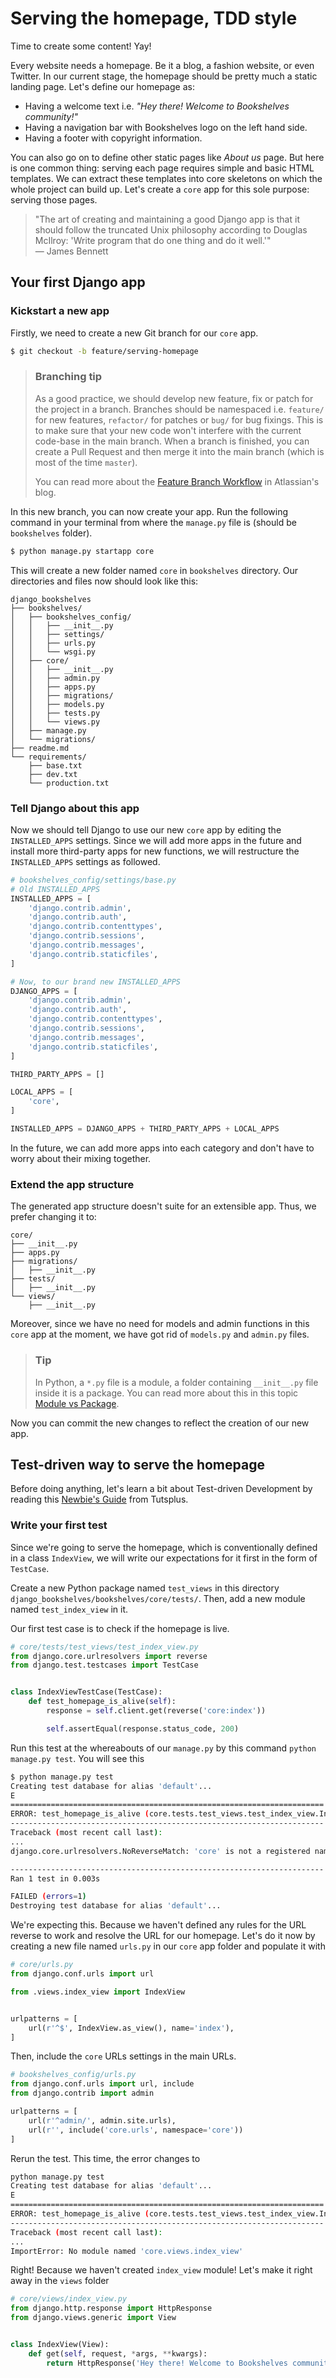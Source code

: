 # Serving the homepage, TDD style

Time to create some content! Yay!

Every website needs a homepage. Be it a blog, a fashion website, or even Twitter. In our current stage, the homepage should be pretty much a static landing page. Let's define our homepage as:

* Having a welcome text i.e. *"Hey there! Welcome to Bookshelves community!"*
* Having a navigation bar with Bookshelves logo on the left hand side.
* Having a footer with copyright information.

You can also go on to define other static pages like *About us* page. But here is one common thing: serving each page requires simple and basic HTML templates. We can extract these templates into core skeletons on which the whole project can build up. Let's create a `core` app for this sole purpose: serving those pages.

> "The art of creating and maintaining a good Django app is that it should follow the truncated Unix philosophy according to Douglas McIlroy: 'Write program that do one thing and do it well.'"  
> — James Bennett

## Your first Django app

### Kickstart a new app

Firstly, we need to create a new Git branch for our `core` app.

```sh
$ git checkout -b feature/serving-homepage
```

> ### Branching tip
> As a good practice,  we should develop new feature, fix or patch for the project in a branch. Branches should be namespaced i.e. `feature/` for new features, `refactor/` for patches or `bug/` for bug fixings. This is to make sure that your new code won't interfere with the current code-base in the main branch. When a branch is finished, you can create a Pull Request and then merge it into the main branch (which is most of the time `master`).
>
> You can read more about the [Feature Branch Workflow](https://www.atlassian.com/git/tutorials/comparing-workflows/feature-branch-workflow) in Atlassian's blog. 

In this new branch, you can now create your app. Run the following command in your terminal from where the `manage.py` file is (should be `bookshelves` folder).

```sh
$ python manage.py startapp core
```

This will create a new folder named `core` in `bookshelves` directory. Our directories and files now should look like this:

```
django_bookshelves
├── bookshelves/
│   ├── bookshelves_config/
│   │   ├── __init__.py
│   │   ├── settings/
│   │   ├── urls.py
│   │   └── wsgi.py
│   ├── core/
│   │   ├── __init__.py
│   │   ├── admin.py
│   │   ├── apps.py
│   │   ├── migrations/
│   │   ├── models.py
│   │   ├── tests.py
│   │   └── views.py
│   ├── manage.py
│   └── migrations/
├── readme.md
└── requirements/
    ├── base.txt
    ├── dev.txt
    └── production.txt
```

### Tell Django about this app

Now we should tell Django to use our new `core` app by editing the `INSTALLED_APPS` settings. Since we will add more apps in the future and install more third-party apps for new functions, we will restructure the `INSTALLED_APPS` settings as followed.

```py
# bookshelves_config/settings/base.py
# Old INSTALLED_APPS
INSTALLED_APPS = [
    'django.contrib.admin',
    'django.contrib.auth',
    'django.contrib.contenttypes',
    'django.contrib.sessions',
    'django.contrib.messages',
    'django.contrib.staticfiles',
]

# Now, to our brand new INSTALLED_APPS
DJANGO_APPS = [
    'django.contrib.admin',
    'django.contrib.auth',
    'django.contrib.contenttypes',
    'django.contrib.sessions',
    'django.contrib.messages',
    'django.contrib.staticfiles',
]

THIRD_PARTY_APPS = []

LOCAL_APPS = [
    'core',
]

INSTALLED_APPS = DJANGO_APPS + THIRD_PARTY_APPS + LOCAL_APPS
```

In the future, we can add more apps into each category and don't have to worry about their mixing together.

### Extend the app structure

The generated app structure doesn't suite for an extensible app. Thus, we prefer changing it to:

```
core/
├── __init__.py
├── apps.py
├── migrations/
│   ├── __init__.py
├── tests/
│   ├── __init__.py
└── views/
    ├── __init__.py
```

Moreover, since we have no need for models and admin functions in this `core` app at the moment, we have got rid of `models.py` and `admin.py` files.

> ### Tip
> In Python, a `*.py` file is a module, a folder containing `__init__.py` file inside it is a package. You can read more about this in this topic [Module vs Package](http://programmers.stackexchange.com/questions/111871/module-vs-package).

Now you can commit the new changes to reflect the creation of our new app.

## Test-driven way to serve the homepage

Before doing anything, let's learn a bit about Test-driven Development by reading this [Newbie's Guide](http://code.tutsplus.com/tutorials/the-newbies-guide-to-test-driven-development--net-13835) from Tutsplus.

### Write your first test

Since we're going to serve the homepage, which is conventionally defined in a class `IndexView`, we will write our expectations for it first in the form of `TestCase`.

Create a new Python package named `test_views` in this directory `django_bookshelves/bookshelves/core/tests/`. Then, add a new module named `test_index_view` in it.

Our first test case is to check if the homepage is live.

```py
# core/tests/test_views/test_index_view.py
from django.core.urlresolvers import reverse
from django.test.testcases import TestCase


class IndexViewTestCase(TestCase):
    def test_homepage_is_alive(self):
        response = self.client.get(reverse('core:index'))

        self.assertEqual(response.status_code, 200)
```

Run this test at the whereabouts of our `manage.py` by this command `python manage.py test`. You will see this

```sh
$ python manage.py test
Creating test database for alias 'default'...
E
======================================================================
ERROR: test_homepage_is_alive (core.tests.test_views.test_index_view.IndexViewTestCase)
----------------------------------------------------------------------
Traceback (most recent call last):
...
django.core.urlresolvers.NoReverseMatch: 'core' is not a registered namespace

----------------------------------------------------------------------
Ran 1 test in 0.003s

FAILED (errors=1)
Destroying test database for alias 'default'...
```

We're expecting this. Because we haven't defined any rules for the URL reverse to work and resolve the URL for our homepage. Let's do it now by creating a new file named `urls.py` in our `core` app folder and populate it with

```py
# core/urls.py
from django.conf.urls import url

from .views.index_view import IndexView


urlpatterns = [
    url(r'^$', IndexView.as_view(), name='index'),
]
```

Then, include the `core` URLs settings in the main URLs.

```py
# bookshelves_config/urls.py
from django.conf.urls import url, include
from django.contrib import admin

urlpatterns = [
    url(r'^admin/', admin.site.urls),
    url(r'', include('core.urls', namespace='core'))
]
```

Rerun the test. This time, the error changes to

```sh
python manage.py test
Creating test database for alias 'default'...
E
======================================================================
ERROR: test_homepage_is_alive (core.tests.test_views.test_index_view.IndexViewTestCase)
----------------------------------------------------------------------
Traceback (most recent call last):
...
ImportError: No module named 'core.views.index_view'
```

Right! Because we haven't created `index_view` module! Let's make it right away in the `views` folder

```py
# core/views/index_view.py
from django.http.response import HttpResponse
from django.views.generic import View


class IndexView(View):
    def get(self, request, *args, **kwargs):
        return HttpResponse('Hey there! Welcome to Bookshelves community!')
```